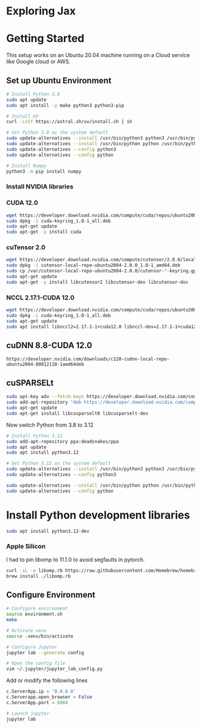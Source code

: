 # Exploring Jax

# Getting Started

This setup works on an Ubuntu 20.04 machine running on a Cloud service like Google cloud or AWS. 

## Set up Ubuntu Environment 

```sh
# Install Python 3.8
sudo apt update
sudo apt install -y make python3 python3-pip

# Install UV
curl -LsSf https://astral.sh/uv/install.sh | sh

# Set Python 3.8 as the system default
sudo update-alternatives --install /usr/bin/python3 python3 /usr/bin/python3.8 1
sudo update-alternatives --install /usr/bin/python python /usr/bin/python3.8 1
sudo update-alternatives --config python3
sudo update-alternatives --config python

# Install Numpy
python3 -m pip install numpy
```

### Install NVIDIA libraries

### CUDA 12.0

```sh
wget https://developer.download.nvidia.com/compute/cuda/repos/ubuntu2004/x86_64/cuda-keyring_1.0-1_all.deb
sudo dpkg -i cuda-keyring_1.0-1_all.deb
sudo apt-get update
sudo apt-get -y install cuda
```

### cuTensor 2.0

```sh
wget https://developer.download.nvidia.com/compute/cutensor/2.0.0/local_installers/cutensor-local-repo-ubuntu2004-2.0.0_1.0-1_amd64.deb
sudo dpkg -i cutensor-local-repo-ubuntu2004-2.0.0_1.0-1_amd64.deb
sudo cp /var/cutensor-local-repo-ubuntu2004-2.0.0/cutensor-*-keyring.gpg /usr/share/keyrings/
sudo apt-get update
sudo apt-get -y install libcutensor2 libcutensor-dev libcutensor-doc
```

###  NCCL 2.17.1-CUDA 12.0

```sh
wget https://developer.download.nvidia.com/compute/cuda/repos/ubuntu2004/x86_64/cuda-keyring_1.0-1_all.deb
sudo dpkg -i cuda-keyring_1.0-1_all.deb
sudo apt-get update
sudo apt install libnccl2=2.17.1-1+cuda12.0 libnccl-dev=2.17.1-1+cuda12.0
```

## cuDNN 8.8-CUDA 12.0

```
https://developer.nvidia.com/downloads/c120-cudnn-local-repo-ubuntu2004-88012110-1amd64deb
```

## cuSPARSELt

```sh
sudo apt-key adv --fetch-keys https://developer.download.nvidia.com/compute/cuda/repos/ubuntu2004/x86_64/7fa2af80.pub
sudo add-apt-repository "deb https://developer.download.nvidia.com/compute/cuda/repos/ubuntu2004/x86_64/ /"
sudo apt-get update
sudo apt-get install libcusparselt0 libcusparselt-dev
```

Now switch Python from 3.8 to 3.12


```sh
# Install Python 3.12
sudo add-apt-repository ppa:deadsnakes/ppa
sudo apt update
sudo apt install python3.12

# Set Python 3.12 as the system default
sudo update-alternatives --install /usr/bin/python3 python3 /usr/bin/python3.12 1
sudo update-alternatives --config python3

sudo update-alternatives --install /usr/bin/python python /usr/bin/python3.12 1
sudo update-alternatives --config python
```

# Install Python development libraries
```sh
sudo apt install python3.12-dev
```

### Apple Silicon

I had to pin libomp to 11.1.0 to avoid segfaults in pytorch.

```bash
curl -sL -o libomp.rb https://raw.githubusercontent.com/Homebrew/homebrew-core/fb8323f2b170bd4ae97e1bac9bf3e2983af3fdb0/Formula/libomp.rb
brew install ./libomp.rb
```

## Configure Environment

```bash
# Configure environment
source environment.sh
make

# Activate venv
source .venv/bin/activate

# Configure Jupyter 
jupyter lab --generate config

# Open the config file 
vim ~/.jupyter/jupyter_lab_config.py
```
Add or modify the following lines 

```py
c.ServerApp.ip = '0.0.0.0'
c.Serverapp.open_browser = False
c.ServerApp.port = 8888
```

```sh
# Launch jupyter
jupyter lab
```
